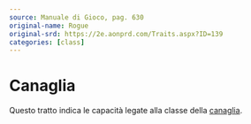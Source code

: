 ```yaml
---
source: Manuale di Gioco, pag. 630
original-name: Rogue
original-srd: https://2e.aonprd.com/Traits.aspx?ID=139
categories: [class]
---
```


# Canaglia

Questo tratto indica le capacità legate alla classe della
[canaglia](/classi/canaglia).
